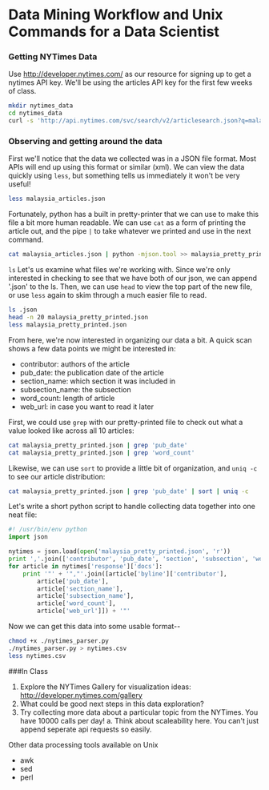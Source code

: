 # Data Mining Workflow and Unix Commands for a Data Scientist

### Getting NYTimes Data

Use <a href="http://developer.nytimes.com/">http://developer.nytimes.com/</a> as our resource for signing up to get a nytimes API key. We'll be using the articles API key for the first few weeks of class.

```sh
mkdir nytimes_data
cd nytimes_data
curl -s 'http://api.nytimes.com/svc/search/v2/articlesearch.json?q=malaysia&page=0&api-key=$KEYVALUE' > malaysia_articles.json
```

### Observing and getting around the data
First we'll notice that the data we collected was in a JSON file format. Most APIs will end up using this format or similar
(xml). We can view the data quickly using `less`, but something tells us immediately it won't be very useful!
```sh
less malaysia_articles.json
```

Fortunately, python has a built in pretty-printer that we can use to make this file a bit more human readable. We can use `cat` as a form of printing the article out, and the pipe `|` to take whatever we printed and use in the next command.

```sh
cat malaysia_articles.json | python -mjson.tool >> malaysia_pretty_printed.json
```

`ls` Let's us examine what files we're working with. Since we're only interested in checking to see that we have both of our json, we can append '.json' to the ls. Then, we can use `head` to view the top part of the new file, or use `less` again to skim through a much easier file to read.

```sh
ls .json
head -n 20 malaysia_pretty_printed.json
less malaysia_pretty_printed.json
```

From here, we're now interested in organizing our data a bit. A quick scan shows a few data points we might be interested in:

* contributor: authors of the article
* pub_date: the publication date of the article
* section_name: which section it was included in
* subsection_name: the subsection
* word_count: length of article
* web_url: in case you want to read it later

First, we could use `grep` with our pretty-printed file to check out what a value looked like across all 10 articles:

```sh
cat malaysia_pretty_printed.json | grep 'pub_date'
cat malaysia_pretty_printed.json | grep 'word_count'
```

Likewise, we can use `sort` to provide a little bit of organization, and `uniq -c` to see our article distribution:

```sh
cat malaysia_pretty_printed.json | grep 'pub_date' | sort | uniq -c
```

Let's write a short python script to handle collecting data together into one neat file:

```python
#! /usr/bin/env python
import json

nytimes = json.load(open('malaysia_pretty_printed.json', 'r'))
print ','.join(['contributor', 'pub_date', 'section', 'subsection', 'word_count', 'url'])
for article in nytimes['response']['docs']:
    print '"' + '","'.join([article['byline']['contributor'],
        article['pub_date'],
        article['section_name'],
        article['subsection_name'],
        article['word_count'],
        article['web_url']]) + '"'
```

Now we can get this data into some usable format--

```sh
chmod +x ./nytimes_parser.py
./nytimes_parser.py > nytimes.csv
less nytimes.csv
```

###In Class

1. Explore the NYTimes Gallery for visualization ideas: http://developer.nytimes.com/gallery
2. What could be good next steps in this data exploration?
3. Try collecting more data about a particular topic from the NYTimes. You have 10000 calls per day!
    a. Think about scaleability here. You can't just append seperate api requests so easily.

Other data processing tools available on Unix
- awk
- sed
- perl